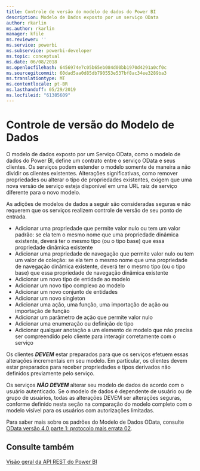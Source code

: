 ```yaml
---
title: Controle de versão do modelo de dados do Power BI
description: Modelo de Dados exposto por um serviço OData
author: rkarlin
ms.author: rkarlin
manager: kfile
ms.reviewer: ''
ms.service: powerbi
ms.subservice: powerbi-developer
ms.topic: conceptual
ms.date: 06/08/2018
ms.openlocfilehash: 6456974e7c05b65eb084d00bb1970d4291a0cf0c
ms.sourcegitcommit: 60dad5aa0d85db790553e537bf8ac34ee3289ba3
ms.translationtype: MT
ms.contentlocale: pt-BR
ms.lasthandoff: 05/29/2019
ms.locfileid: "61385609"
---
```

# <a name="data-model-versioning"></a>Controle de versão do Modelo de Dados

O modelo de dados exposto por um Serviço OData, como o modelo de dados do Power BI, define um contrato entre o serviço OData e seus clientes. Os serviços podem estender o modelo somente de maneira a não dividir os clientes existentes. Alterações significativas, como remover propriedades ou alterar o tipo de propriedades existentes, exigem que uma nova versão de serviço esteja disponível em uma URL raiz de serviço diferente para o novo modelo.  
  
As adições de modelos de dados a seguir são consideradas seguras e não requerem que os serviços realizem controle de versão de seu ponto de entrada.  
  
* Adicionar uma propriedade que permite valor nulo ou tem um valor padrão: se ela tem o mesmo nome que uma propriedade dinâmica existente, deverá ter o mesmo tipo (ou o tipo base) que essa propriedade dinâmica existente  
* Adicionar uma propriedade de navegação que permite valor nulo ou tem um valor de coleção: se ela tem o mesmo nome que uma propriedade de navegação dinâmica existente, deverá ter o mesmo tipo (ou o tipo base) que essa propriedade de navegação dinâmica existente  
* Adicionar um novo tipo de entidade ao modelo  
* Adicionar um novo tipo complexo ao modelo  
* Adicionar um novo conjunto de entidades  
* Adicionar um novo singleton  
* Adicionar uma ação, uma função, uma importação de ação ou importação de função
* Adicionar um parâmetro de ação que permite valor nulo  
* Adicionar uma enumeração ou definição de tipo  
* Adicionar qualquer anotação a um elemento de modelo que não precisa ser compreendido pelo cliente para interagir corretamente com o serviço  
  
Os clientes ***DEVEM*** estar preparados para que os serviços efetuem essas alterações incrementais em seu modelo. Em particular, os clientes devem estar preparados para receber propriedades e tipos derivados não definidos previamente pelo serviço.  
  
Os serviços ***NÃO DEVEM*** alterar seu modelo de dados de acordo com o usuário autenticado. Se o modelo de dados é dependente de usuário ou de grupo de usuários, todas as alterações DEVEM ser alterações seguras, conforme definido nesta seção na comparação do modelo completo com o modelo visível para os usuários com autorizações limitadas.  
  
Para saber mais sobre os padrões do Modelo de Dados OData, consulte [OData versão 4.0 parte 1: protocolo mais errata 02](http://docs.oasis-open.org/odata/odata/v4.0/odata-v4.0-part1-protocol.html).  
  
## <a name="see-also"></a>Consulte também
[Visão geral da API REST do Power BI](https://docs.microsoft.com/rest/api/power-bi/)  